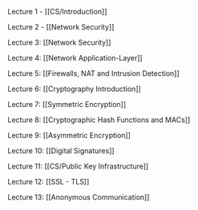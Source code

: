 Lecture 1 - [[CS/Introduction]]

Lecture 2 - [[Network Security]]

Lecture 3: [[Network Security]]

Lecture 4: [[Network Application-Layer]]

Lecture 5: [[Firewalls, NAT and Intrusion Detection]]

Lecture 6: [[Cryptography Introduction]]

Lecture 7: [[Symmetric Encryption]]

Lecture 8: [[Cryptographic Hash Functions and MACs]]

Lecture 9: [[Asymmetric Encryption]]

Lecture 10: [[Digital Signatures]]

Lecture 11: [[CS/Public Key Infrastructure]]

Lecture 12: [[SSL - TLS]]

Lecture 13: [[Anonymous Communication]]